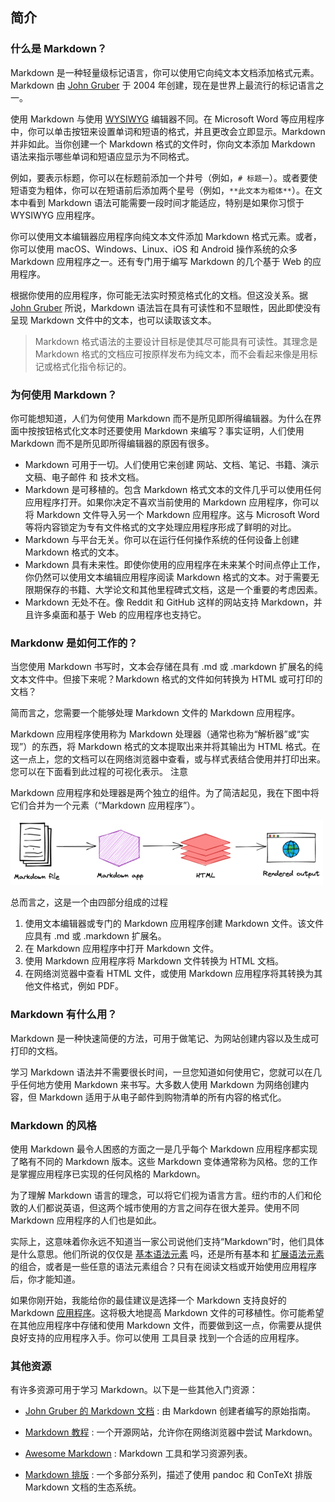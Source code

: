 ## 简介

### 什么是 Markdown？

Markdown 是一种轻量级标记语言，你可以使用它向纯文本文档添加格式元素。Markdown 由 [John Gruber](https://daringfireball.net/projects/markdown/) 于 2004 年创建，现在是世界上最流行的标记语言之一。

使用 Markdown 与使用 [WYSIWYG](https://en.wikipedia.org/wiki/WYSIWYG) 编辑器不同。在 Microsoft Word 等应用程序中，你可以单击按钮来设置单词和短语的格式，并且更改会立即显示。Markdown 并非如此。当你创建一个 Markdown 格式的文件时，你向文本添加 Markdown 语法来指示哪些单词和短语应显示为不同格式。

例如，要表示标题，你可以在标题前添加一个井号（例如，`# 标题一`）。或者要使短语变为粗体，你可以在短语前后添加两个星号（例如，`**此文本为粗体**`）。在文本中看到 Markdown 语法可能需要一段时间才能适应，特别是如果你习惯于 WYSIWYG 应用程序。

你可以使用文本编辑器应用程序向纯文本文件添加 Markdown 格式元素。或者，你可以使用 macOS、Windows、Linux、iOS 和 Android 操作系统的众多 Markdown 应用程序之一。还有专门用于编写 Markdown 的几个基于 Web 的应用程序。

根据你使用的应用程序，你可能无法实时预览格式化的文档。但这没关系。据 [John Gruber](https://daringfireball.net/projects/markdown/) 所说，Markdown 语法旨在具有可读性和不显眼性，因此即使没有呈现 Markdown 文件中的文本，也可以读取该文本。

> Markdown 格式语法的主要设计目标是使其尽可能具有可读性。其理念是 Markdown 格式的文档应可按原样发布为纯文本，而不会看起来像是用标记或格式化指令标记的。

### 为何使用 Markdown？

你可能想知道，人们为何使用 Markdown 而不是所见即所得编辑器。为什么在界面中按按钮格式化文本时还要使用 Markdown 来编写？事实证明，人们使用 Markdown 而不是所见即所得编辑器的原因有很多。

- Markdown 可用于一切。人们使用它来创建 网站、文档、笔记、书籍、演示文稿、电子邮件 和 技术文档。
- Markdown 是可移植的。包含 Markdown 格式文本的文件几乎可以使用任何应用程序打开。如果你决定不喜欢当前使用的 Markdown 应用程序，你可以将 Markdown 文件导入另一个 Markdown 应用程序。这与 Microsoft Word 等将内容锁定为专有文件格式的文字处理应用程序形成了鲜明的对比。
- Markdown 与平台无关。你可以在运行任何操作系统的任何设备上创建 Markdown 格式的文本。
- Markdown 具有未来性。即使你使用的应用程序在未来某个时间点停止工作，你仍然可以使用文本编辑应用程序阅读 Markdown 格式的文本。对于需要无限期保存的书籍、大学论文和其他里程碑式文档，这是一个重要的考虑因素。
- Markdown 无处不在。像 Reddit 和 GitHub 这样的网站支持 Markdown，并且许多桌面和基于 Web 的应用程序也支持它。

### Markdonw 是如何工作的？

当您使用 Markdown 书写时，文本会存储在具有 .md 或 .markdown 扩展名的纯文本文件中。但接下来呢？Markdown 格式的文件如何转换为 HTML 或可打印的文档？

简而言之，您需要一个能够处理 Markdown 文件的 Markdown 应用程序。

Markdown 应用程序使用称为 Markdown 处理器（通常也称为“解析器”或“实现”）的东西，将 Markdown 格式的文本提取出来并将其输出为 HTML 格式。在这一点上，您的文档可以在网络浏览器中查看，或与样式表结合使用并打印出来。您可以在下面看到此过程的可视化表示。
注意

Markdown 应用程序和处理器是两个独立的组件。为了简洁起见，我在下图中将它们合并为一个元素（“Markdown 应用程序”）。

![Markdown Flowchart]( ../images/markdown-flowchart.png)

总而言之，这是一个由四部分组成的过程

1. 使用文本编辑器或专门的 Markdown 应用程序创建 Markdown 文件。该文件应具有 .md 或 .markdown 扩展名。
2. 在 Markdown 应用程序中打开 Markdown 文件。
3. 使用 Markdown 应用程序将 Markdown 文件转换为 HTML 文档。
4. 在网络浏览器中查看 HTML 文件，或使用 Markdown 应用程序将其转换为其他文件格式，例如 PDF。

### Markdown 有什么用？

Markdown 是一种快速简便的方法，可用于做笔记、为网站创建内容以及生成可打印的文档。

学习 Markdown 语法并不需要很长时间，一旦您知道如何使用它，您就可以在几乎任何地方使用 Markdown 来书写。大多数人使用 Markdown 为网络创建内容，但 Markdown 适用于从电子邮件到购物清单的所有内容的格式化。

### Markdown 的风格

使用 Markdown 最令人困惑的方面之一是几乎每个 Markdown 应用程序都实现了略有不同的 Markdown 版本。这些 Markdown 变体通常称为风格。您的工作是掌握应用程序已实现的任何风格的 Markdown。

为了理解 Markdown 语言的理念，可以将它们视为语言方言。纽约市的人们和伦敦的人们都说英语，但这两个城市使用的方言之间存在很大差异。使用不同 Markdown 应用程序的人们也是如此。

实际上，这意味着你永远不知道当一家公司说他们支持“Markdown”时，他们具体是什么意思。他们所说的仅仅是 [基本语法元素](https://www.markdownguide.org/basic-syntax/) 吗，还是所有基本和 [扩展语法元素](https://www.markdownguide.org/extended-syntax/) 的组合，或者是一些任意的语法元素组合？只有在阅读文档或开始使用应用程序后，你才能知道。

如果你刚开始，我能给你的最佳建议是选择一个 Markdown 支持良好的 Markdown [应用程序](https://www.markdownguide.org/tools/)。这将极大地提高 Markdown 文件的可移植性。你可能希望在其他应用程序中存储和使用 Markdown 文件，而要做到这一点，你需要从提供良好支持的应用程序入手。你可以使用 工具目录 找到一个合适的应用程序。

### 其他资源

有许多资源可用于学习 Markdown。以下是一些其他入门资源：

- [John Gruber 的 Markdown 文档](https://daringfireball.net/projects/markdown/)
: 由 Markdown 创建者编写的原始指南。

- [Markdown 教程](https://www.markdowntutorial.com/)
: 一个开源网站，允许你在网络浏览器中尝试 Markdown。

- [Awesome Markdown](https://github.com/mundimark/awesome-markdown)
: Markdown 工具和学习资源列表。

- [Markdown 排版](https://dave.autonoma.ca/blog/2019/05/22/typesetting-markdown-part-1)
: 一个多部分系列，描述了使用 pandoc 和 ConTeXt 排版 Markdown 文档的生态系统。
